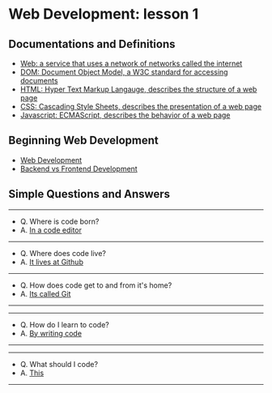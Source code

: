 # Web Development: lesson 1

## Documentations and Definitions

- [Web: a service that uses a network of networks called the internet](https://developer.mozilla.org/en-US/docs/Web)
- [DOM: Document Object Model, a W3C standard for accessing documents](https://en.wikipedia.org/wiki/Document_Object_Model)
- [HTML: Hyper Text Markup Langauge, describes the structure of a web page](http://html5doctor.com/)
- [CSS: Cascading Style Sheets, describes the presentation of a web page](https://css-tricks.com/almanac/)
- [Javascript: ECMAScript, describes the behavior of a web page](https://developer.mozilla.org/en-US/docs/Learn/JavaScript/First_steps)

## Beginning Web Development

- [Web Development](https://developer.mozilla.org/en-US/docs/Learn/Getting_started_with_the_web)
- [Backend vs Frontend Development](https://www.coursereport.com/blog/front-end-development-vs-back-end-development-where-to-start)

## Simple Questions and Answers

---
- Q. Where is code born?
- A. [In a code editor](https://code.visualstudio.com/)
---
- Q. Where does code live?
- A. [It lives at Github](https://github.com/)
---
- Q. How does code get to and from it's home?
- A. [Its called Git](https://git-scm.com/)
---
---
- Q. How do I learn to code?
- A. [By writing code](https://www.codecademy.com/)
---
---
- Q. What should I code?
- A. [This](https://github.com/ff0000/skills-assessment/raw/master/contactListUpdated.jpg)
---
